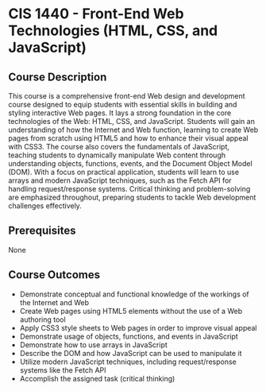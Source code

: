 # CIS 1440 - Front-End Web Technologies (HTML, CSS, and JavaScript)

## Course Description
This course is a comprehensive front-end Web design and development course designed to equip students with essential skills in building and styling interactive Web pages. It lays a strong foundation in the core technologies of the Web: HTML, CSS, and JavaScript. Students will gain an understanding of how the Internet and Web function, learning to create Web pages from scratch using HTML5 and how to enhance their visual appeal with CSS3. The course also covers the fundamentals of JavaScript, teaching students to dynamically manipulate Web content through understanding objects, functions, events, and the Document Object Model (DOM). With a focus on practical application, students will learn to use arrays and modern JavaScript techniques, such as the Fetch API for handling request/response systems. Critical thinking and problem-solving are emphasized throughout, preparing students to tackle Web development challenges effectively.

## Prerequisites
None

## Course Outcomes
- Demonstrate conceptual and functional knowledge of the workings of the Internet and Web
- Create Web pages using HTML5 elements without the use of a Web authoring tool
- Apply CSS3 style sheets to Web pages in order to improve visual appeal
- Demonstrate usage of objects, functions, and events in JavaScript
- Demonstrate how to use arrays in JavaScript
- Describe the DOM and how JavaScript can be used to manipulate it
- Utilize modern JavaScript techniques, including request/response systems like the Fetch API
- Accomplish the assigned task (critical thinking)
